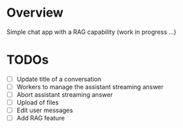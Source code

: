# Overview

Simple chat app with a RAG capability (work in progress ...)


# TODOs

- [ ] Update title of a conversation 
- [ ] Workers to manage the assistant streaming answer
- [ ] Abort assistant streaming answer
- [ ] Upload of files
- [ ] Edit user messages
- [ ] Add RAG feature
